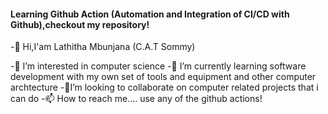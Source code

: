 #### Learning Github Action (Automation and Integration of CI/CD with Github),checkout my repository!
-👋 Hi,I'am Lathitha Mbunjana (C.A.T Sommy)

-👀 I’m interested in computer science
-🌱 I’m currently learning software development with my own set of tools and equipment and other computer archtecture
-💞️I’m looking to collaborate on computer related projects that i can do 
-📫 How to reach me.... use any of the github actions!



<!---
lathitha-dev/lathitha-dev is a ✨ special ✨ repository because its `README.md` (this file) appears on your GitHub profile.
You can click the Preview link to take a look at your changes.
--->
